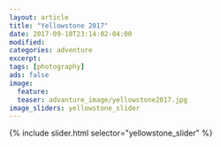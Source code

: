 ```yaml
---
layout: article
title: "Yellowstone 2017"
date: 2017-09-10T23:14:02-04:00
modified:
categories: adventure
excerpt:
tags: [photography]
ads: false
image:
  feature:
  teaser: advanture_image/yellowstone2017.jpg
image_sliders: yellowstone_slider
---
```


{% include slider.html selector="yellowstone_slider" %}
